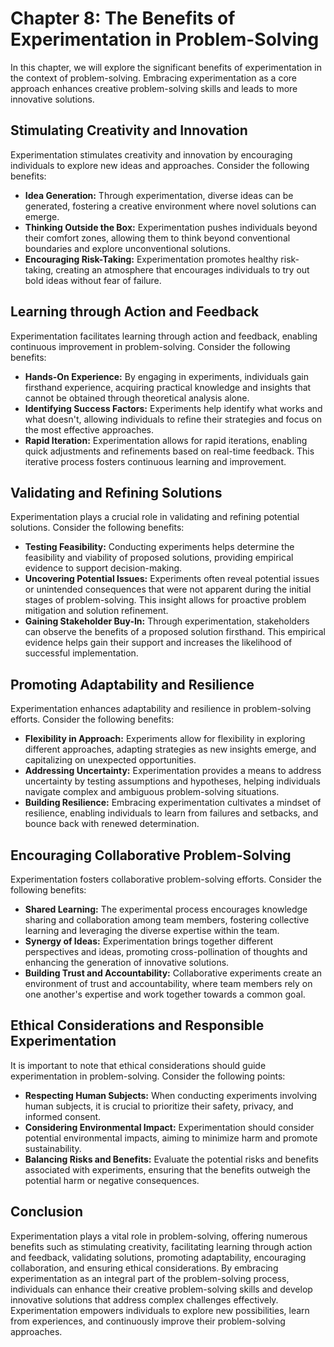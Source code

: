 Chapter 8: The Benefits of Experimentation in Problem-Solving
=============================================================

In this chapter, we will explore the significant benefits of experimentation in the context of problem-solving. Embracing experimentation as a core approach enhances creative problem-solving skills and leads to more innovative solutions.

Stimulating Creativity and Innovation
-------------------------------------

Experimentation stimulates creativity and innovation by encouraging individuals to explore new ideas and approaches. Consider the following benefits:

* **Idea Generation:** Through experimentation, diverse ideas can be generated, fostering a creative environment where novel solutions can emerge.
* **Thinking Outside the Box:** Experimentation pushes individuals beyond their comfort zones, allowing them to think beyond conventional boundaries and explore unconventional solutions.
* **Encouraging Risk-Taking:** Experimentation promotes healthy risk-taking, creating an atmosphere that encourages individuals to try out bold ideas without fear of failure.

Learning through Action and Feedback
------------------------------------

Experimentation facilitates learning through action and feedback, enabling continuous improvement in problem-solving. Consider the following benefits:

* **Hands-On Experience:** By engaging in experiments, individuals gain firsthand experience, acquiring practical knowledge and insights that cannot be obtained through theoretical analysis alone.
* **Identifying Success Factors:** Experiments help identify what works and what doesn't, allowing individuals to refine their strategies and focus on the most effective approaches.
* **Rapid Iteration:** Experimentation allows for rapid iterations, enabling quick adjustments and refinements based on real-time feedback. This iterative process fosters continuous learning and improvement.

Validating and Refining Solutions
---------------------------------

Experimentation plays a crucial role in validating and refining potential solutions. Consider the following benefits:

* **Testing Feasibility:** Conducting experiments helps determine the feasibility and viability of proposed solutions, providing empirical evidence to support decision-making.
* **Uncovering Potential Issues:** Experiments often reveal potential issues or unintended consequences that were not apparent during the initial stages of problem-solving. This insight allows for proactive problem mitigation and solution refinement.
* **Gaining Stakeholder Buy-In:** Through experimentation, stakeholders can observe the benefits of a proposed solution firsthand. This empirical evidence helps gain their support and increases the likelihood of successful implementation.

Promoting Adaptability and Resilience
-------------------------------------

Experimentation enhances adaptability and resilience in problem-solving efforts. Consider the following benefits:

* **Flexibility in Approach:** Experiments allow for flexibility in exploring different approaches, adapting strategies as new insights emerge, and capitalizing on unexpected opportunities.
* **Addressing Uncertainty:** Experimentation provides a means to address uncertainty by testing assumptions and hypotheses, helping individuals navigate complex and ambiguous problem-solving situations.
* **Building Resilience:** Embracing experimentation cultivates a mindset of resilience, enabling individuals to learn from failures and setbacks, and bounce back with renewed determination.

Encouraging Collaborative Problem-Solving
-----------------------------------------

Experimentation fosters collaborative problem-solving efforts. Consider the following benefits:

* **Shared Learning:** The experimental process encourages knowledge sharing and collaboration among team members, fostering collective learning and leveraging the diverse expertise within the team.
* **Synergy of Ideas:** Experimentation brings together different perspectives and ideas, promoting cross-pollination of thoughts and enhancing the generation of innovative solutions.
* **Building Trust and Accountability:** Collaborative experiments create an environment of trust and accountability, where team members rely on one another's expertise and work together towards a common goal.

Ethical Considerations and Responsible Experimentation
------------------------------------------------------

It is important to note that ethical considerations should guide experimentation in problem-solving. Consider the following points:

* **Respecting Human Subjects:** When conducting experiments involving human subjects, it is crucial to prioritize their safety, privacy, and informed consent.
* **Considering Environmental Impact:** Experimentation should consider potential environmental impacts, aiming to minimize harm and promote sustainability.
* **Balancing Risks and Benefits:** Evaluate the potential risks and benefits associated with experiments, ensuring that the benefits outweigh the potential harm or negative consequences.

Conclusion
----------

Experimentation plays a vital role in problem-solving, offering numerous benefits such as stimulating creativity, facilitating learning through action and feedback, validating solutions, promoting adaptability, encouraging collaboration, and ensuring ethical considerations. By embracing experimentation as an integral part of the problem-solving process, individuals can enhance their creative problem-solving skills and develop innovative solutions that address complex challenges effectively. Experimentation empowers individuals to explore new possibilities, learn from experiences, and continuously improve their problem-solving approaches.
